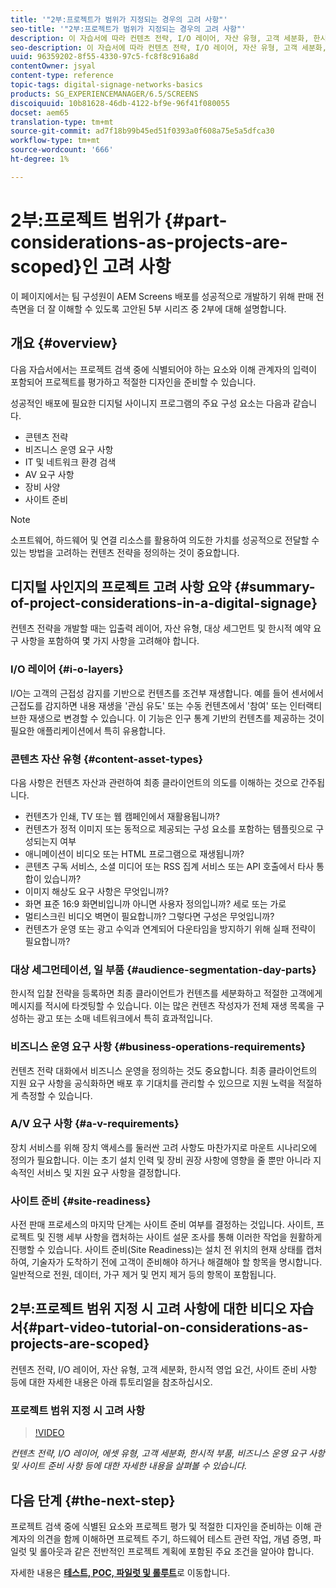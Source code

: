 ```yaml
---
title: '"2부:프로젝트가 범위가 지정되는 경우의 고려 사항"'
seo-title: '"2부:프로젝트가 범위가 지정되는 경우의 고려 사항"'
description: 이 자습서에 따라 컨텐츠 전략, I/O 레이어, 자산 유형, 고객 세분화, 한시적 부품, 비즈니스 운영 요구 사항 및 사이트 준비 사항 등에 대한 자세한 내용을 살펴볼 수 있습니다.
seo-description: 이 자습서에 따라 컨텐츠 전략, I/O 레이어, 자산 유형, 고객 세분화, 한시적 부품, 비즈니스 운영 요구 사항 및 사이트 준비 사항 등에 대한 자세한 내용을 살펴볼 수 있습니다.
uuid: 96359202-8f55-4330-97c5-fc8f8c916a8d
contentOwner: jsyal
content-type: reference
topic-tags: digital-signage-networks-basics
products: SG_EXPERIENCEMANAGER/6.5/SCREENS
discoiquuid: 10b81628-46db-4122-bf9e-96f41f080055
docset: aem65
translation-type: tm+mt
source-git-commit: ad7f18b99b45ed51f0393a0f608a75e5a5dfca30
workflow-type: tm+mt
source-wordcount: '666'
ht-degree: 1%

---
```



# 2부:프로젝트 범위가 {#part-considerations-as-projects-are-scoped}인 고려 사항

이 페이지에서는 팀 구성원이 AEM Screens 배포를 성공적으로 개발하기 위해 판매 전 측면을 더 잘 이해할 수 있도록 고안된 5부 시리즈 중 2부에 대해 설명합니다.

## 개요 {#overview}

다음 자습서에서는 프로젝트 검색 중에 식별되어야 하는 요소와 이해 관계자의 입력이 포함되어 프로젝트를 평가하고 적절한 디자인을 준비할 수 있습니다.

성공적인 배포에 필요한 디지털 사이니지 프로그램의 주요 구성 요소는 다음과 같습니다.

* 콘텐츠 전략
* 비즈니스 운영 요구 사항
* IT 및 네트워크 환경 검색
* AV 요구 사항
* 장비 사양
* 사이트 준비

>[!NOTE]
>
>소프트웨어, 하드웨어 및 연결 리소스를 활용하여 의도한 가치를 성공적으로 전달할 수 있는 방법을 고려하는 컨텐츠 전략을 정의하는 것이 중요합니다.

## 디지털 사인지의 프로젝트 고려 사항 요약 {#summary-of-project-considerations-in-a-digital-signage}

컨텐츠 전략을 개발할 때는 입출력 레이어, 자산 유형, 대상 세그먼트 및 한시적 예약 요구 사항을 포함하여 몇 가지 사항을 고려해야 합니다.

### I/O 레이어 {#i-o-layers}

I/O는 고객의 근접성 감지를 기반으로 컨텐츠를 조건부 재생합니다. 예를 들어 센서에서 근접도를 감지하면 내용 재생을 &#39;관심 유도&#39; 또는 수동 컨텐츠에서 &#39;참여&#39; 또는 인터랙티브한 재생으로 변경할 수 있습니다. 이 기능은 인구 통계 기반의 컨텐츠를 제공하는 것이 필요한 애플리케이션에서 특히 유용합니다.

### 콘텐츠 자산 유형 {#content-asset-types}

다음 사항은 컨텐츠 자산과 관련하여 최종 클라이언트의 의도를 이해하는 것으로 간주됩니다.

* 컨텐츠가 인쇄, TV 또는 웹 캠페인에서 재활용됩니까?
* 컨텐츠가 정적 이미지 또는 동적으로 제공되는 구성 요소를 포함하는 템플릿으로 구성되는지 여부
* 애니메이션이 비디오 또는 HTML 프로그램으로 재생됩니까?
* 콘텐츠 구독 서비스, 소셜 미디어 또는 RSS 집계 서비스 또는 API 호출에서 타사 통합이 있습니까?
* 이미지 해상도 요구 사항은 무엇입니까?
* 화면 표준 16:9 화면비입니까 아니면 사용자 정의입니까? 세로 또는 가로
* 멀티스크린 비디오 벽면이 필요합니까? 그렇다면 구성은 무엇입니까?
* 컨텐츠가 운영 또는 광고 수익과 연계되어 다운타임을 방지하기 위해 실패 전략이 필요합니까?

### 대상 세그먼테이션, 일 부품 {#audience-segmentation-day-parts}

한시적 입찰 전략을 등록하면 최종 클라이언트가 컨텐츠를 세분화하고 적절한 고객에게 메시지를 적시에 타겟팅할 수 있습니다. 이는 많은 컨텐츠 작성자가 전체 재생 목록을 구성하는 광고 또는 소매 네트워크에서 특히 효과적입니다.

### 비즈니스 운영 요구 사항 {#business-operations-requirements}

컨텐츠 전략 대화에서 비즈니스 운영을 정의하는 것도 중요합니다. 최종 클라이언트의 지원 요구 사항을 공식화하면 배포 후 기대치를 관리할 수 있으므로 지원 노력을 적절하게 측정할 수 있습니다.

### A/V 요구 사항 {#a-v-requirements}

장치 서비스를 위해 장치 액세스를 둘러싼 고려 사항도 마찬가지로 마운트 시나리오에 정의가 필요합니다. 이는 초기 설치 인력 및 장비 권장 사항에 영향을 줄 뿐만 아니라 지속적인 서비스 및 지원 요구 사항을 결정합니다.

### 사이트 준비 {#site-readiness}

사전 판매 프로세스의 마지막 단계는 사이트 준비 여부를 결정하는 것입니다. 사이트, 프로젝트 및 진행 세부 사항을 캡처하는 사이트 설문 조사를 통해 이러한 작업을 원활하게 진행할 수 있습니다. 사이트 준비(Site Readiness)는 설치 전 위치의 현재 상태를 캡처하여, 기술자가 도착하기 전에 고객이 준비해야 하거나 해결해야 할 항목을 명시합니다. 일반적으로 전원, 데이터, 가구 제거 및 먼지 제거 등의 항목이 포함됩니다.

## 2부:프로젝트 범위 지정 시 고려 사항에 대한 비디오 자습서{#part-video-tutorial-on-considerations-as-projects-are-scoped}

컨텐츠 전략, I/O 레이어, 자산 유형, 고객 세분화, 한시적 영업 요건, 사이트 준비 사항 등에 대한 자세한 내용은 아래 튜토리얼을 참조하십시오.

### 프로젝트 범위 지정 시 고려 사항

>[!VIDEO](https://video.tv.adobe.com/v/28380)

*컨텐츠 전략, I/O 레이어, 에셋 유형, 고객 세분화, 한시적 부품, 비즈니스 운영 요구 사항 및 사이트 준비 사항 등에 대한 자세한 내용을 살펴볼 수 있습니다.*

## 다음 단계 {#the-next-step}

프로젝트 검색 중에 식별된 요소와 프로젝트 평가 및 적절한 디자인을 준비하는 이해 관계자의 의견을 함께 이해하면 프로젝트 주기, 하드웨어 테스트 관련 작업, 개념 증명, 파일럿 및 롤아웃과 같은 전반적인 프로젝트 계획에 포함된 주요 조건을 알아야 합니다.

자세한 내용은 **[테스트, POC, 파일럿 및 롤루트](testing-pocs-pilots-rollouts.md)**&#x200B;로 이동합니다.
